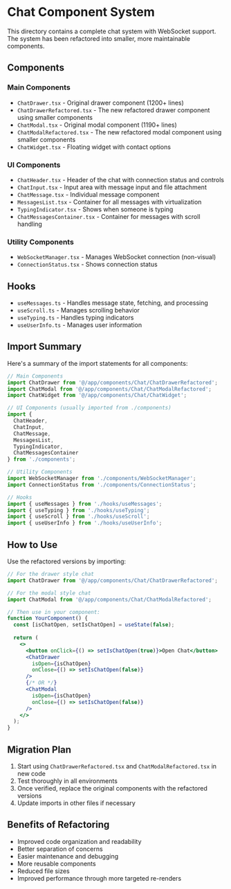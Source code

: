 # Chat Component System

This directory contains a complete chat system with WebSocket support. The system has been refactored into smaller, more maintainable components.

## Components

### Main Components
- `ChatDrawer.tsx` - Original drawer component (1200+ lines)
- `ChatDrawerRefactored.tsx` - The new refactored drawer component using smaller components
- `ChatModal.tsx` - Original modal component (1190+ lines)
- `ChatModalRefactored.tsx` - The new refactored modal component using smaller components
- `ChatWidget.tsx` - Floating widget with contact options

### UI Components
- `ChatHeader.tsx` - Header of the chat with connection status and controls
- `ChatInput.tsx` - Input area with message input and file attachment
- `ChatMessage.tsx` - Individual message component
- `MessagesList.tsx` - Container for all messages with virtualization
- `TypingIndicator.tsx` - Shows when someone is typing
- `ChatMessagesContainer.tsx` - Container for messages with scroll handling

### Utility Components
- `WebSocketManager.tsx` - Manages WebSocket connection (non-visual)
- `ConnectionStatus.tsx` - Shows connection status

## Hooks
- `useMessages.ts` - Handles message state, fetching, and processing
- `useScroll.ts` - Manages scrolling behavior
- `useTyping.ts` - Handles typing indicators
- `useUserInfo.ts` - Manages user information

## Import Summary

Here's a summary of the import statements for all components:

```jsx
// Main Components
import ChatDrawer from '@/app/components/Chat/ChatDrawerRefactored';
import ChatModal from '@/app/components/Chat/ChatModalRefactored';
import ChatWidget from '@/app/components/Chat/ChatWidget';

// UI Components (usually imported from ./components)
import { 
  ChatHeader, 
  ChatInput, 
  ChatMessage,
  MessagesList,
  TypingIndicator,
  ChatMessagesContainer 
} from './components';

// Utility Components
import WebSocketManager from './components/WebSocketManager';
import ConnectionStatus from './components/ConnectionStatus';

// Hooks
import { useMessages } from './hooks/useMessages';
import { useTyping } from './hooks/useTyping';
import { useScroll } from './hooks/useScroll';
import { useUserInfo } from './hooks/useUserInfo';
```

## How to Use

Use the refactored versions by importing:

```jsx
// For the drawer style chat
import ChatDrawer from '@/app/components/Chat/ChatDrawerRefactored';

// For the modal style chat
import ChatModal from '@/app/components/Chat/ChatModalRefactored';

// Then use in your component:
function YourComponent() {
  const [isChatOpen, setIsChatOpen] = useState(false);
  
  return (
    <>
      <button onClick={() => setIsChatOpen(true)}>Open Chat</button>
      <ChatDrawer 
        isOpen={isChatOpen} 
        onClose={() => setIsChatOpen(false)}
      />
      {/* OR */}
      <ChatModal
        isOpen={isChatOpen}
        onClose={() => setIsChatOpen(false)}
      />
    </>
  );
}
```

## Migration Plan

1. Start using `ChatDrawerRefactored.tsx` and `ChatModalRefactored.tsx` in new code
2. Test thoroughly in all environments
3. Once verified, replace the original components with the refactored versions
4. Update imports in other files if necessary

## Benefits of Refactoring

- Improved code organization and readability
- Better separation of concerns
- Easier maintenance and debugging
- More reusable components
- Reduced file sizes
- Improved performance through more targeted re-renders 
